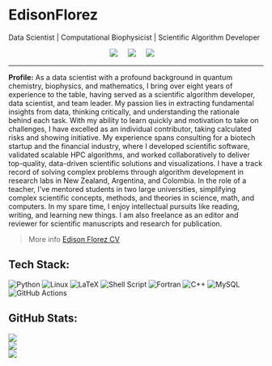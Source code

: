 # Edison**Florez**

Data Scientist \| Computational Biophysicist \| Scientific Algorithm Developer

<p align="center">
<a href="https://twitter.com/edisonflorez_"><img src="https://img.shields.io/badge/twitter-%231DA1F2.svg?&style=for-the-badge&logo=twitter&logoColor=white" /></a>&nbsp;&nbsp;&nbsp;&nbsp;
 <a href="https://www.linkedin.com/in/edisonflorez/"><img src="https://img.shields.io/badge/linkedin-%230077B5.svg?&style=for-the-badge&logo=linkedin&logoColor=white" /></a>&nbsp;&nbsp;&nbsp;&nbsp;
  <a href="mailto:edisonffh@gmail.com?subject=Came%20from%20Github"><img src="https://img.shields.io/badge/gmail-%23D14836.svg?&style=for-the-badge&logo=gmail&logoColor=white" /></a>&nbsp;&nbsp;&nbsp;&nbsp;
<p>

---

**Profile:** As a data scientist with a profound background in quantum
chemistry, biophysics, and mathematics, I bring over eight years of
experience to the table, having served as a scientific algorithm
developer, data scientist, and team leader. My passion lies in
extracting fundamental insights from data, thinking critically, and
understanding the rationale behind each task. With my ability to learn
quickly and motivation to take on challenges, I have excelled as an
individual contributor, taking calculated risks and showing initiative.
My experience spans consulting for a biotech startup and the financial
industry, where I developed scientific software, validated scalable HPC
algorithms, and worked collaboratively to deliver top-quality,
data-driven scientific solutions and visualizations. I have a track
record of solving complex problems through algorithm development in
research labs in New Zealand, Argentina, and Colombia. In the role of a
teacher, I've mentored students in two large universities, simplifying
complex scientific concepts, methods, and theories in science, math, and
computers. In my spare time, I enjoy intellectual pursuits like reading,
writing, and learning new things. I am also freelance as an editor and
reviewer for scientific manuscripts and research for publication.

> More info [Edison Florez CV](https://github.com/e-florez/cv/blob/main/Edison_Florez_CV.pdf)

## Tech Stack:

![Python](https://img.shields.io/badge/python-3670A0?style=for-the-badge&logo=python&logoColor=ffdd54) ![Linux](https://img.shields.io/badge/Linux-FCC624?style=for-the-badge&logo=linux&logoColor=black) ![LaTeX](https://img.shields.io/badge/latex-%23008080.svg?style=for-the-badge&logo=latex&logoColor=white) ![Shell Script](https://img.shields.io/badge/shell_script-%23121011.svg?style=for-the-badge&logo=gnu-bash&logoColor=white) ![Fortran](https://img.shields.io/badge/Fortran-%23734F96.svg?style=for-the-badge&logo=fortran&logoColor=white) ![C++](https://img.shields.io/badge/c++-%2300599C.svg?style=for-the-badge&logo=c%2B%2B&logoColor=white) ![MySQL](https://img.shields.io/badge/mysql-%2300f.svg?style=for-the-badge&logo=mysql&logoColor=white) ![GitHub Actions](https://img.shields.io/badge/github%20actions-%232671E5.svg?style=for-the-badge&logo=githubactions&logoColor=white)

## GitHub Stats:

![](https://github-readme-stats.vercel.app/api?username=e-florez&theme=dark&hide_border=false&include_all_commits=false&count_private=false)<br/>
![](https://github-readme-streak-stats.herokuapp.com/?user=e-florez&theme=dark&hide_border=false)<br/>
![](https://github-readme-stats.vercel.app/api/top-langs/?username=e-florez&theme=dark&hide_border=false&include_all_commits=false&count_private=false&layout=compact)
